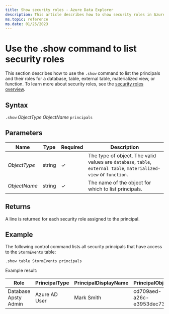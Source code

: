 ```yaml
---
title: Show security roles - Azure Data Explorer
description: This article describes how to show security roles in Azure Data Explorer.
ms.topic: reference
ms.date: 01/25/2023
---
```


# Use the .show command to list security roles

This section describes how to use the `.show` command to list the principals and their roles for a database, table, external table, materialized view, or function. To learn more about security roles, see the [security roles overview](security-roles.md).

## Syntax

`.show` *ObjectType* *ObjectName* `principals`

## Parameters

|Name|Type|Required|Description|
|--|--|--|--|
| *ObjectType* | string | &check; | The type of object. The valid values are `database`, `table`, `external table`, `materialized-view` or `function`.
| *ObjectName* | string | &check; | The name of the object for which to list principals.|

## Returns

A line is returned for each security role assigned to the principal.

## Example

The following control command lists all security principals that have
access to the `StormEvents` table:

```kusto
.show table StormEvents principals
```

Example result:

|Role |PrincipalType |PrincipalDisplayName |PrincipalObjectId |PrincipalFQN|
|---|---|---|---|---|
|Database Apsty Admin |Azure AD User |Mark Smith |cd709aed-a26c-e3953dec735e |aaduser=msmith@fabrikam.com|